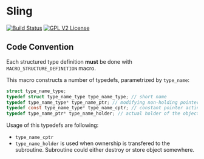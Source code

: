 # Sling
[![Build Status](https://travis-ci.org/kishmakov/sling.svg?branch=master)](https://travis-ci.org/kishmakov/sling)
[![GPL V2 License](https://img.shields.io/badge/license-GPL_V2-blue.svg)](https://github.com/kishmakov/sling/blob/master/LICENSE.txt)

## Code Convention

Each structured type definition **must** be done with ```MACRO_STRUCTURE_DEFINITION``` macro.

This macro constructs a number of typedefs, parametrized by ```type_name```:

```c
struct type_name_type;
typedef struct type_name_type type_name_type; // short name
typedef type_name_type* type_name_ptr; // modifying non-holding pointer
typedef const type_name_type* type_name_cptr; // constant pointer acting as reference
typedef type_name_ptr* type_name_holder; // actual holder of the object
```

Usage of this typedefs are following:
* ```type_name_cptr```
* ```type_name_holder``` is used when ownership is transfered to the subroutine. Subroutine could either destroy or store object somewhere.
